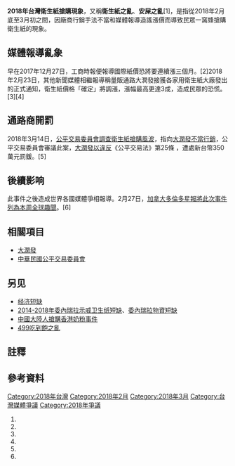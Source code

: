 **2018年台灣衛生紙搶購現象**，又稱**衛生紙之亂**、**安屎之亂**\[1\]，是指從2018年2月底至3月初之間，因廠商行銷手法不當和媒體報導造謠漲價而導致民眾一窩蜂搶購衛生紙的現象。

## 媒體報導亂象

早在2017年12月27日，工商時報便報導國際紙價恐將要連續漲三個月。\[2\]2018年2月23日，其他新聞媒體相繼報導稱量販通路大潤發接獲各家用衛生紙大廠發出的正式通知，衛生紙價格「確定」將調漲，漲幅最高更達3成，造成民眾的恐慌。\[3\]\[4\]

## 通路商開罰

2018年3月14日，[公平交易委員會調查衛生紙搶購風波](https://zh.wikipedia.org/wiki/中華民國公平交易委員會 "wikilink")，指向[大潤發不當行銷](../Page/大潤發.md "wikilink")，公平交易委員會審議此案，[大潤發以違反](../Page/大潤發.md "wikilink")《公平交易法》第25條
，遭處新台幣350萬元罰鍰。\[5\]

## 後續影响

此事件之後造成世界各國媒體爭相報導。2月27日，[加拿大](../Page/加拿大.md "wikilink")[多倫多星報將此次事件列為本周全球趣聞](../Page/多倫多星報.md "wikilink")。\[6\]

## 相關項目

  - [大潤發](../Page/大潤發.md "wikilink")
  - [中華民國公平交易委員會](https://zh.wikipedia.org/wiki/中華民國公平交易委員會 "wikilink")

## 另见

  - [经济短缺](https://zh.wikipedia.org/wiki/经济短缺 "wikilink")
  - [2014-2018年委內瑞拉示威卫生纸短缺](https://zh.wikipedia.org/wiki/2014-2018年委內瑞拉示威 "wikilink")、[委內瑞拉物資短缺](../Page/委內瑞拉物資短缺.md "wikilink")
  - [中國大陸人搶購香港奶粉事件](../Page/中國大陸人搶購香港奶粉事件.md "wikilink")
  - [499吃到飽之亂](https://zh.wikipedia.org/wiki/499吃到飽之亂 "wikilink")

## 註釋

## 參考資料

[Category:2018年台灣](https://zh.wikipedia.org/wiki/Category:2018年台灣 "wikilink")
[Category:2018年2月](https://zh.wikipedia.org/wiki/Category:2018年2月 "wikilink")
[Category:2018年3月](https://zh.wikipedia.org/wiki/Category:2018年3月 "wikilink")
[Category:台灣媒體爭議](https://zh.wikipedia.org/wiki/Category:台灣媒體爭議 "wikilink")
[Category:2018年爭議](https://zh.wikipedia.org/wiki/Category:2018年爭議 "wikilink")

1.
2.
3.
4.
5.
6.